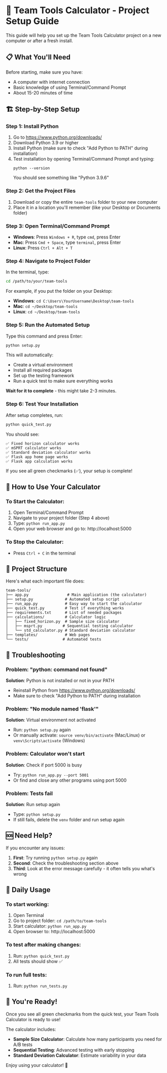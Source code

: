 # 🚀 Team Tools Calculator - Project Setup Guide

This guide will help you set up the Team Tools Calculator project on a new computer or after a fresh install.

## 📋 What You'll Need

Before starting, make sure you have:
- A computer with internet connection
- Basic knowledge of using Terminal/Command Prompt
- About 15-20 minutes of time

## 🏗️ Step-by-Step Setup

### Step 1: Install Python
1. Go to https://www.python.org/downloads/
2. Download Python 3.9 or higher
3. Install Python (make sure to check "Add Python to PATH" during installation)
4. Test installation by opening Terminal/Command Prompt and typing:
   ```
   python --version
   ```
   You should see something like "Python 3.9.6"

### Step 2: Get the Project Files
1. Download or copy the entire `team-tools` folder to your new computer
2. Place it in a location you'll remember (like your Desktop or Documents folder)

### Step 3: Open Terminal/Command Prompt
- **Windows**: Press `Windows + R`, type `cmd`, press Enter
- **Mac**: Press `Cmd + Space`, type `terminal`, press Enter
- **Linux**: Press `Ctrl + Alt + T`

### Step 4: Navigate to Project Folder
In the terminal, type:
```bash
cd /path/to/your/team-tools
```

For example, if you put the folder on your Desktop:
- **Windows**: `cd C:\Users\YourUsername\Desktop\team-tools`
- **Mac**: `cd ~/Desktop/team-tools`
- **Linux**: `cd ~/Desktop/team-tools`

### Step 5: Run the Automated Setup
Type this command and press Enter:
```bash
python setup.py
```

This will automatically:
- Create a virtual environment
- Install all required packages
- Set up the testing framework
- Run a quick test to make sure everything works

**Wait for it to complete** - this might take 2-3 minutes.

### Step 6: Test Your Installation
After setup completes, run:
```bash
python quick_test.py
```

You should see:
```
✅ Fixed horizon calculator works
✅ mSPRT calculator works
✅ Standard deviation calculator works
✅ Flask app home page works
✅ Flask app calculation works
```

If you see all green checkmarks (✅), your setup is complete!

## 🎯 How to Use Your Calculator

### To Start the Calculator:
1. Open Terminal/Command Prompt
2. Navigate to your project folder (Step 4 above)
3. Type: `python run_app.py`
4. Open your web browser and go to: http://localhost:5000

### To Stop the Calculator:
- Press `Ctrl + C` in the terminal

## 📁 Project Structure

Here's what each important file does:

```
team-tools/
├── app.py                 # Main application (the calculator)
├── setup.py              # Automated setup script
├── run_app.py            # Easy way to start the calculator
├── quick_test.py         # Test if everything works
├── requirements.txt      # List of needed packages
├── calculations/         # Calculator logic
│   ├── fixed_horizon.py  # Sample size calculator
│   ├── msprt.py         # Sequential testing calculator
│   └── std_calculator.py # Standard deviation calculator
├── templates/            # Web pages
└── tests/               # Automated tests
```

## 🔧 Troubleshooting

### Problem: "python: command not found"
**Solution**: Python is not installed or not in your PATH
- Reinstall Python from https://www.python.org/downloads/
- Make sure to check "Add Python to PATH" during installation

### Problem: "No module named 'flask'"
**Solution**: Virtual environment not activated
- Run: `python setup.py` again
- Or manually activate: `source venv/bin/activate` (Mac/Linux) or `venv\Scripts\activate` (Windows)

### Problem: Calculator won't start
**Solution**: Check if port 5000 is busy
- Try: `python run_app.py --port 5001`
- Or find and close any other programs using port 5000

### Problem: Tests fail
**Solution**: Run setup again
- Type: `python setup.py`
- If still fails, delete the `venv` folder and run setup again

## 🆘 Need Help?

If you encounter any issues:

1. **First**: Try running `python setup.py` again
2. **Second**: Check the troubleshooting section above
3. **Third**: Look at the error message carefully - it often tells you what's wrong

## 📝 Daily Usage

### To start working:
1. Open Terminal
2. Go to project folder: `cd /path/to/team-tools`
3. Start calculator: `python run_app.py`
4. Open browser to: http://localhost:5000

### To test after making changes:
1. Run: `python quick_test.py`
2. All tests should show ✅

### To run full tests:
1. Run: `python run_tests.py`

## 🎉 You're Ready!

Once you see all green checkmarks from the quick test, your Team Tools Calculator is ready to use!

The calculator includes:
- **Sample Size Calculator**: Calculate how many participants you need for A/B tests
- **Sequential Testing**: Advanced testing with early stopping
- **Standard Deviation Calculator**: Estimate variability in your data

Enjoy using your calculator! 🎯

